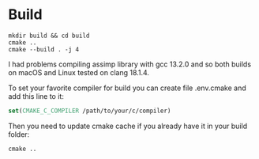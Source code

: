 # Build

```console
mkdir build && cd build
cmake ..
cmake --build . -j 4
```

<p>I had problems compiling assimp library with gcc 13.2.0 and so both builds on macOS and Linux tested on clang 18.1.4.</p>
<p>To set your favorite compiler for build you can create file .env.cmake and add this line to it:</p>

```cmake
set(CMAKE_C_COMPILER /path/to/your/c/compiler)
```
<p>Then you need to update cmake cache if you already have it in your build folder: </p>

```console
cmake ..
```
